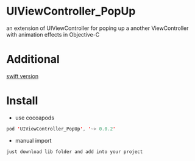 # UIViewController_PopUp

an extension of UIViewController for poping up a another ViewController with animation effects in Objective-C

# Additional

[swift version](https://github.com/litt1e-p/UIViewController-PopUp)

# Install

- use cocoapods
```swift
pod 'UIViewController_PopUp', '~> 0.0.2'
```
- manual import
```swift
just download lib folder and add into your project
```
